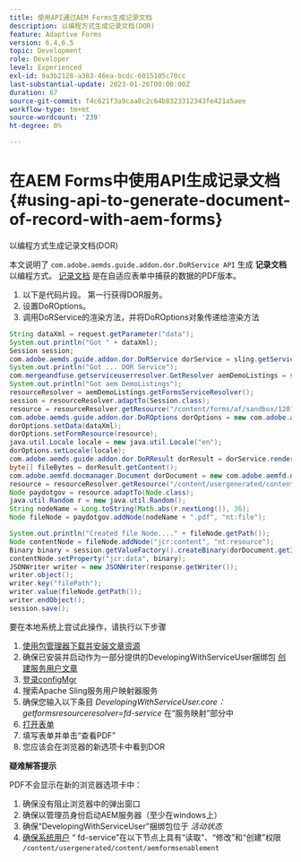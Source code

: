 ```yaml
---
title: 使用API通过AEM Forms生成记录文档
description: 以编程方式生成记录文档(DOR)
feature: Adaptive Forms
version: 6.4,6.5
topic: Development
role: Developer
level: Experienced
exl-id: 9a3b2128-a383-46ea-bcdc-6015105c70cc
last-substantial-update: 2023-01-26T00:00:00Z
duration: 67
source-git-commit: f4c621f3a9caa8c2c64b8323312343fe421a5aee
workflow-type: tm+mt
source-wordcount: '239'
ht-degree: 0%

---
```


# 在AEM Forms中使用API生成记录文档 {#using-api-to-generate-document-of-record-with-aem-forms}

以编程方式生成记录文档(DOR)

本文说明了 `com.adobe.aemds.guide.addon.dor.DoRService API` 生成 **记录文档** 以编程方式。 [记录文档](https://experienceleague.adobe.com/docs/experience-manager-65/forms/adaptive-forms-advanced-authoring/generate-document-of-record-for-non-xfa-based-adaptive-forms.html) 是在自适应表单中捕获的数据的PDF版本。

1. 以下是代码片段。 第一行获得DOR服务。
1. 设置DoROptions。
1. 调用DoRService的渲染方法，并将DoROptions对象传递给渲染方法

```java
String dataXml = request.getParameter("data");
System.out.println("Got " + dataXml);
Session session;
com.adobe.aemds.guide.addon.dor.DoRService dorService = sling.getService(com.adobe.aemds.guide.addon.dor.DoRService.class);
System.out.println("Got ... DOR Service");
com.mergeandfuse.getserviceuserresolver.GetResolver aemDemoListings = sling.getService(com.mergeandfuse.getserviceuserresolver.GetResolver.class);
System.out.println("Got aem DemoListings");
resourceResolver = aemDemoListings.getFormsServiceResolver();
session = resourceResolver.adaptTo(Session.class);
resource = resourceResolver.getResource("/content/forms/af/sandbox/1201-borrower-payments");
com.adobe.aemds.guide.addon.dor.DoROptions dorOptions = new com.adobe.aemds.guide.addon.dor.DoROptions();
dorOptions.setData(dataXml);
dorOptions.setFormResource(resource);
java.util.Locale locale = new java.util.Locale("en");
dorOptions.setLocale(locale);
com.adobe.aemds.guide.addon.dor.DoRResult dorResult = dorService.render(dorOptions);
byte[] fileBytes = dorResult.getContent();
com.adobe.aemfd.docmanager.Document dorDocument = new com.adobe.aemfd.docmanager.Document(fileBytes);
resource = resourceResolver.getResource("/content/usergenerated/content/aemformsenablement");
Node paydotgov = resource.adaptTo(Node.class);
java.util.Random r = new java.util.Random();
String nodeName = Long.toString(Math.abs(r.nextLong()), 36);
Node fileNode = paydotgov.addNode(nodeName + ".pdf", "nt:file");

System.out.println("Created file Node...." + fileNode.getPath());
Node contentNode = fileNode.addNode("jcr:content", "nt:resource");
Binary binary = session.getValueFactory().createBinary(dorDocument.getInputStream());
contentNode.setProperty("jcr:data", binary);
JSONWriter writer = new JSONWriter(response.getWriter());
writer.object();
writer.key("filePath");
writer.value(fileNode.getPath());
writer.endObject();
session.save();
```

要在本地系统上尝试此操作，请执行以下步骤

1. [使用包管理器下载并安装文章资源](assets/dor-with-api.zip)
1. 确保已安装并启动作为一部分提供的DevelopingWithServiceUser捆绑包 [创建服务用户文章](service-user-tutorial-develop.md)
1. [登录configMgr](http://localhost:4502/system/console/configMgr)
1. 搜索Apache Sling服务用户映射器服务
1. 确保您输入以下条目 _DevelopingWithServiceUser.core：getformsresourceresolver=fd-service_ 在“服务映射”部分中
1. [打开表单](http://localhost:4502/content/dam/formsanddocuments/sandbox/1201-borrower-payments/jcr:content?wcmmode=disabled)
1. 填写表单并单击“查看PDF”
1. 您应该会在浏览器的新选项卡中看到DOR


**疑难解答提示**

PDF不会显示在新的浏览器选项卡中：

1. 确保没有阻止浏览器中的弹出窗口
1. 确保以管理员身份启动AEM服务器（至少在windows上）
1. 确保“DevelopingWithServiceUser”捆绑包位于 *活动状态*
1. [确保系统用户](http://localhost:4502/useradmin) “ fd-service”在以下节点上具有“读取”、“修改”和“创建”权限 `/content/usergenerated/content/aemformsenablement`
